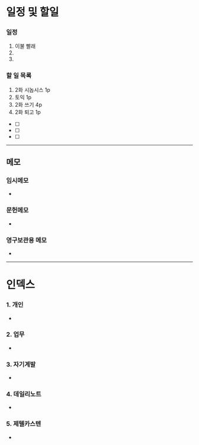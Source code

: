 # 일정 및 할일
### 일정
1. 이불 빨래
2. 
3. 

### 할 일 목록
1. 2화 시놉시스 1p
2. 토익 1p
3. 2화 쓰기 4p
4. 2화 퇴고 1p


- [ ] 
- [ ] 
- [ ] 

---

## 메모

### 임시메모
- 
### 문헌메모
- 

### 영구보관용 메모
- 

---

# 인덱스
### 1. 개인 
- 
### 2. 업무
- 
### 3. 자기계발
- 
### 4. 데일리노트
- 
### 5. 제텔카스텐
- 